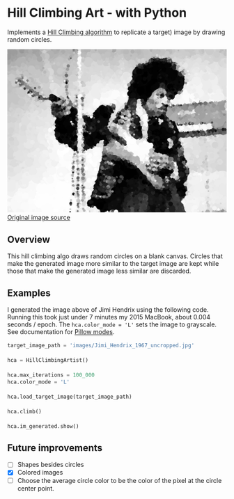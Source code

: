 # Hill Climbing Art - with Python

Implements a [Hill Climbing algorithm](https://en.wikipedia.org/wiki/Hill_climbing) to replicate a 
target) image by drawing random circles. 

![Jimi Hendrix Hill Climbing Art](./images/jimi_2023-12-23-131801.jpg)
[Original image source](https://commons.wikimedia.org/wiki/File:Jimi_Hendrix_1967_uncropped.jpg)

## Overview
This hill climbing algo draws random circles on a blank canvas. 
Circles that make the generated image more similar to the target image are kept while those that make the 
generated image less similar are discarded.  

## Examples

I generated the image above of Jimi Hendrix using the following code. 
Running this took just under 7 minutes my 2015 MacBook, about 0.004 seconds / epoch. 
The `hca.color_mode = 'L'` sets the image to grayscale. 
See documentation for [Pillow modes](https://pillow.readthedocs.io/en/stable/handbook/concepts.html#concept-modes). 

```python
target_image_path = 'images/Jimi_Hendrix_1967_uncropped.jpg'

hca = HillClimbingArtist()

hca.max_iterations = 100_000
hca.color_mode = 'L'

hca.load_target_image(target_image_path)

hca.climb()

hca.im_generated.show()
```

## Future improvements
- [ ] Shapes besides circles
- [x] Colored images
- [ ] Choose the average circle color to be the color of the pixel at the circle center point. 
